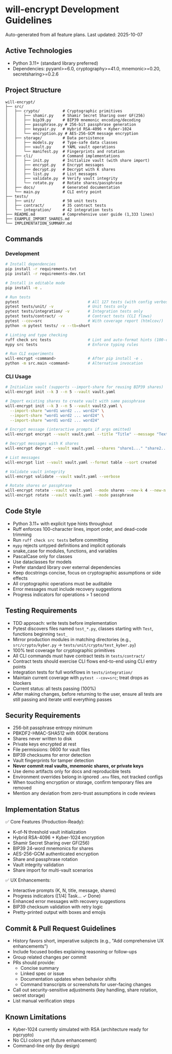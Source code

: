 # will-encrypt Development Guidelines

Auto-generated from all feature plans. Last updated: 2025-10-07

## Active Technologies
- Python 3.11+ (standard library preferred)
- Dependencies: pyyaml>=6.0, cryptography>=41.0, mnemonic>=0.20, secretsharing>=0.2.6

## Project Structure
```
will-encrypt/
├── src/
│   ├── crypto/          # Cryptographic primitives
│   │   ├── shamir.py    # Shamir Secret Sharing over GF(256)
│   │   ├── bip39.py     # BIP39 mnemonic encoding/decoding
│   │   ├── passphrase.py # 256-bit passphrase generation
│   │   ├── keypair.py   # Hybrid RSA-4096 + Kyber-1024
│   │   └── encryption.py # AES-256-GCM message encryption
│   ├── storage/         # Data persistence
│   │   ├── models.py    # Type-safe data classes
│   │   ├── vault.py     # YAML vault operations
│   │   └── manifest.py  # Fingerprints and rotation
│   ├── cli/             # Command implementations
│   │   ├── init.py      # Initialize vault (with share import)
│   │   ├── encrypt.py   # Encrypt messages
│   │   ├── decrypt.py   # Decrypt with K shares
│   │   ├── list.py      # List messages
│   │   ├── validate.py  # Verify vault integrity
│   │   └── rotate.py    # Rotate shares/passphrase
│   ├── docs/            # Generated documentation
│   └── main.py          # CLI entry point
├── tests/
│   ├── unit/            # 50 unit tests
│   ├── contract/        # 35 contract tests
│   └── integration/     # 42 integration tests
├── README.md            # Comprehensive user guide (1,333 lines)
├── EXAMPLE_IMPORT_SHARES.md
└── IMPLEMENTATION_SUMMARY.md
```

## Commands

### Development
```bash
# Install dependencies
pip install -r requirements.txt
pip install -r requirements-dev.txt

# Install in editable mode
pip install -e .

# Run tests
pytest                              # All 127 tests (with config verbosity)
pytest tests/unit/ -v               # Unit tests only
pytest tests/integration/ -v        # Integration tests only
pytest tests/contract/ -v           # Contract tests (CLI flows)
pytest --cov=src                    # With coverage report (htmlcov/)
python -m pytest tests/ -v --tb=short

# Linting and type checking
ruff check src tests                # Lint and auto-format hints (100-char lines)
mypy src tests                      # Enforce typing rules

# Run CLI experiments
will-encrypt <command>              # After pip install -e .
python -m src.main <command>        # Alternative invocation
```

### CLI Usage
```bash
# Initialize vault (supports --import-share for reusing BIP39 shares)
will-encrypt init --k 3 --n 5 --vault vault.yaml

# Import existing shares to create vault with same passphrase
will-encrypt init --k 3 --n 5 --vault vault2.yaml \
  --import-share "word1 word2 ... word24" \
  --import-share "word1 word2 ... word24" \
  --import-share "word1 word2 ... word24"

# Encrypt message (interactive prompts if args omitted)
will-encrypt encrypt --vault vault.yaml --title "Title" --message "Text"

# Decrypt messages with K shares
will-encrypt decrypt --vault vault.yaml --shares "share1..." "share2..." "share3..."

# List messages
will-encrypt list --vault vault.yaml --format table --sort created

# Validate vault integrity
will-encrypt validate --vault vault.yaml --verbose

# Rotate shares or passphrase
will-encrypt rotate --vault vault.yaml --mode shares --new-k 4 --new-n 7
will-encrypt rotate --vault vault.yaml --mode passphrase
```

## Code Style
- Python 3.11+ with explicit type hints throughout
- Ruff enforces 100-character lines, import order, and dead-code trimming
- Run `ruff check src tests` before committing
- `mypy` rejects untyped definitions and implicit optionals
- snake_case for modules, functions, and variables
- PascalCase only for classes
- Use dataclasses for models
- Prefer standard library over external dependencies
- Keep docstrings concise, focus on cryptographic assumptions or side effects
- All cryptographic operations must be auditable
- Error messages must include recovery suggestions
- Progress indicators for operations > 1 second

## Testing Requirements
- TDD approach: write tests before implementation
- Pytest discovers files named `test_*.py`, classes starting with `Test`, functions beginning `test_`
- Mirror production modules in matching directories (e.g., `src/crypto/kyber.py` → `tests/unit/crypto/test_kyber.py`)
- 100% test coverage for cryptographic primitives
- All CLI commands must have contract tests in `tests/contract/`
- Contract tests should exercise CLI flows end-to-end using CLI entry points
- Integration tests for full workflows in `tests/integration/`
- Maintain current coverage with `pytest --cov=src`; treat drops as blockers
- Current status: all tests passing (100%)
- After making changes, before returning to the user, ensure all tests are still passing and iterate until everything passes

## Security Requirements
- 256-bit passphrase entropy minimum
- PBKDF2-HMAC-SHA512 with 600K iterations
- Shares never written to disk
- Private keys encrypted at rest
- File permissions: 0600 for vault files
- BIP39 checksums for error detection
- Vault fingerprints for tamper detection
- **Never commit real vaults, mnemonic shares, or private keys**
- Use demo artifacts only for docs and reproducible tests
- Environment overrides belong in ignored `.env` files, not tracked configs
- When touching encryption or storage, confirm temporary files are removed
- Mention any deviation from zero-trust assumptions in code reviews

## Implementation Status
✅ Core Features (Production-Ready):
- K-of-N threshold vault initialization
- Hybrid RSA-4096 + Kyber-1024 encryption
- Shamir Secret Sharing over GF(256)
- BIP39 24-word mnemonics for shares
- AES-256-GCM authenticated encryption
- Share and passphrase rotation
- Vault integrity validation
- Share import for multi-vault scenarios

✅ UX Enhancements:
- Interactive prompts (K, N, title, message, shares)
- Progress indicators ([1/4] Task... ✓ Done)
- Enhanced error messages with recovery suggestions
- BIP39 checksum validation with retry logic
- Pretty-printed output with boxes and emojis

## Commit & Pull Request Guidelines
- History favors short, imperative subjects (e.g., "Add comprehensive UX enhancements")
- Include focused bodies explaining reasoning or follow-ups
- Group related changes per commit
- PRs should provide:
  - Concise summary
  - Linked spec or issue
  - Documentation updates when behavior shifts
  - Command transcripts or screenshots for user-facing changes
- Call out security-sensitive adjustments (key handling, share rotation, secret storage)
- List manual verification steps

## Known Limitations
- Kyber-1024 currently simulated with RSA (architecture ready for pqcrypto)
- No CLI colors yet (future enhancement)
- Command-line only (by design)
